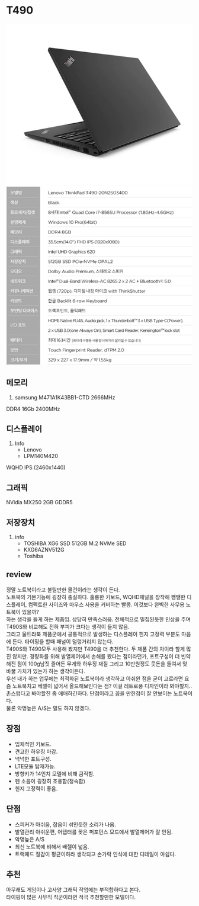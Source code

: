 # T490

![](/resource/img/T490.png)
![](/resource/img/t490_spec.png)


## 메모리
1. samsung M471A1K43BB1-CTD 2666MHz

DDR4 16Gb 2400MHz

## 디스플레이
1. Info
    - Lenovo
    - LPM140M420

WQHD IPS (2460x1440) 

## 그래픽
NVidia MX250 2GB GDDR5

## 저장장치
1. info
    - TOSHIBA XG6 SSD 512GB M.2 NVMe SED
    - KXG6AZNV512G
    - Toshiba


## review
정말 노트북이라고 불릴만한 물건이라는 생각이 든다.   
노트북의 기본기능에 굉장히 충실하다. 훌륭한 키보드, WQHD패널을 장착해 쨍쨍한 디스플레이, 컴펙트한 사이즈와 마우스 사용을 커버하는 빨콩. 이것보다 완벽한 사무용 노트북이 있을까?  
하는 생각을 들게 하는 제품임. 상당히 만족스러움. 전체적으로 밀집된듯한 인상을 주며 T490S와 비교해도 전혀 부피가 크다는 생각이 들지 않음.  
그리고 울트라북 제품군에서 공통적으로 발생하는 디스플레이 힌지 고정력 부분도 마음에 든다. 타이핑을 할때 패널이 덜렁거리지 않는다.  
T490S와 T490모두 사용해 봤지만 T490을 더 추천한다. 두 제품 간의 차이라 할게 많진 않지만. 경량화를 위해 발열제어에서 손해를 봤다는 점이라던가, 포트구성이 더 빈약해진 점이 100g남짓 즐어든 무게와 하우징 재질 그리고 10만원정도 웃돈을 들여서 맞 바꿀 가치가 있는가 하는 생각이든다.  
우선 내가 하는 업무에는 최적화된 노트북이라 생각하고 아쉬윈 점을 굳이 고르라면 요즘 노트북치고 베젤이 넓어서 올드해보인다는 점? 이걸 레트로풍 디자인이라 봐야할지.. 촌스럽다고 봐야할진 좀 애매하긴하다. 단점이라고 꼽을 만한점이 잘 안보이는 노트북이다.  
물론 악명높은 A/S는 말도 하지 않겠다.

## 장점
- 입체적인 키보드.
- 견고한 하우징 마감.
- 넉넉한 포트구성.
- LTE모듈 탑재가능.
- 방향키가 14인치 모델에 비해 큼직함. 
- 펜 소음이 굉장히 조용함(정숙함)
- 힌지 고정력이 좋음.


## 단점
- 스피커가 아쉬움, 잡음이 섞인듯한 소리가 나옴.
- 발열관리 아쉬운편, 어댑터를 꽂은 퍼포먼스 모드에서 발열제어가 잘 안됨.
- 악명높은 A/S
- 최신 노트북에 비해서 배젤이 넓음.
- 트랙패드 질감이 평균이하라 생각되고 손가락 인식에 대한 디테일이 아쉽다. 


## 추천
아무래도 게임이나 고사양 그래픽 작업에는 부적합하다고 본다.  
타이핑이 많은 사무직 직군이라면 적극 추천할만한 모델이다. 
